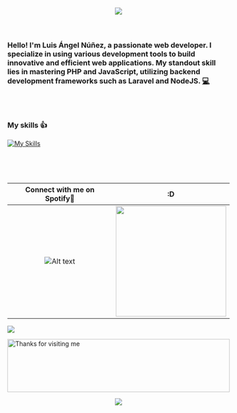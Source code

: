 <h1 align="center">
  <a href="https://git.io/typing-svg">
    <img src="https://readme-typing-svg.herokuapp.com/?lines=Hello,+There!+👋;This+is+Luis+Núñez....;Nice+to+meet+you!&center=true&size=30">
  </a>
</h1>
<br>
<h3>Hello! I'm Luis Ángel Núñez, a passionate web developer. I specialize in using various development tools to build innovative and efficient web applications. My standout skill lies in mastering PHP and JavaScript, utilizing backend development frameworks such as Laravel and NodeJS. <a href="https://github.com/luisangelnj" title="Code">💻</a></h3>
<br>
<br>

### My skills 👍

[![My Skills](https://skills.thijs.gg/icons?i=php,laravel,js,express,nodejs,sequelize,html,css,mysql,postgres,postman,bootstrap,tailwind,cs,git,github&theme=dark)](https://skills.thijs.gg)

<br>
<br>
<br>

| Connect with me on Spotify🎵        | :D                                     |
| :----------------------------------: | :---------------------------------------: |
| ![Alt text](https://spotify-recently-played-readme.vercel.app/api?user=luisangelnj123) | <img src='https://miro.medium.com/v2/resize:fit:1360/1*IRGHmiGsa16stedQvIaZfw.gif' width='250"'> |

![](https://komarev.com/ghpvc/?username=luisangelnj&color=brightgreen) 

<img height="120" alt="Thanks for visiting me" width="100%" src="https://raw.githubusercontent.com/BrunnerLivio/brunnerlivio/master/images/marquee.svg" />
<p align="center">
  <img src="https://capsule-render.vercel.app/api?type=waving&color=gradient&height=160&section=footer&width=200"/>
</p>
